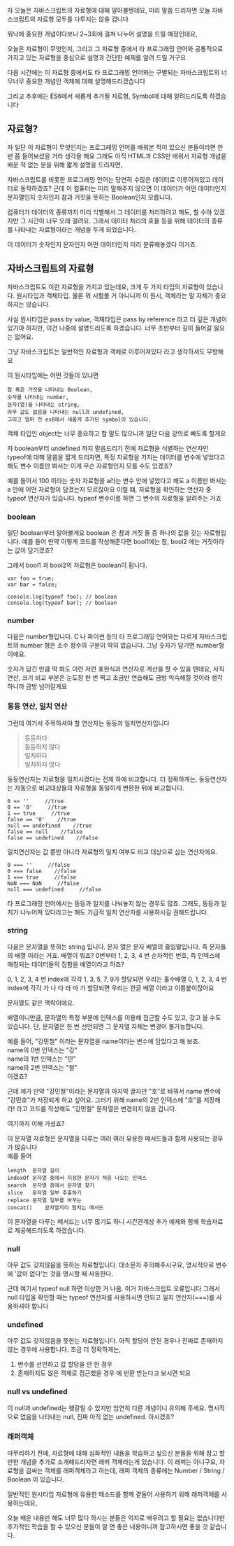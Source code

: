 자 오늘은 자바스크립트의 자료형에 대해 알아볼텐데요,
미리 말씀 드리자면 오늘 자바스크립트의 자료형 모두를 다루지는 않을 겁니다

워낙에 중요한 개념이다보니 2~3회에 걸쳐 나누어 설명을 드릴 예정인데요,

오늘은 자료형이 무엇인지, 그리고 그 자료형 중에서 타 프로그래밍 언어와 공통적으로 가지고 있는 
자료형을 중심으로 설명과 간단한 예제를 알려 드릴 거구요

다음 시간에는 이 자료형 중에서도 타 프로그래밍 언어와는 구별되는
자바스크립트의 너무너무 중요한 개념인 객체에 대해 설명해드리겠습니다

그리고 추후에는 ES6에서 새롭게 추가될 자료형, Symbol에 대해 알려드리도록 하겠습니다

## 자료형?

자 일단 이 자료형이 무엇인지는 프로그래밍 언어를 배워본 적이 있으신 분들이라면 한 번 쯤 들어보셨을 거라 생각을 해요
그래도 아직 HTML과 CSS만 배워서 자료형 개념을 배운 적 없는 분을 위해 짧게 설명을 드리자면, 

자바스크립트를 비롯한 프로그래밍 언어는 당연히 수많은 데이터로 이루어져있고 데이터로 동작하겠죠?
근데 이 컴퓨터는 미리 말해주지 않으면 이 데이터가 어떤 데이터인지 문자열인지 숫자인지 참과 거짓을 뜻하는 Boolean인지 모릅니다.

컴퓨터가 데이터의 종류까지 미리 식별해서 그 데이터를 처리하려고 해도, 할 수야 있겠지만
그 시간이 너무 오래 걸려요. 그래서 데이터 처리의 효율 등을 위해 데이터의 종류를 나타내는 자료형이라는 개념을 두게 되었습니다.

이 데이터가 숫자인지 문자인지 어떤 데이터인지 미리 분류해놓겠다 이거죠.

## 자바스크립트의 자료형

자바스크립트도 이런 자료형을 가지고 있는데요, 크게 두 가지 타입의 자료형이 있습니다. 원시타입과 객체타입.
물론 뭐 시험볼 거 아니니까 이 원시, 객체라는 말 자체가 중요하지는 않습니다.

사실 원시타입은 pass by value, 객체타입은 pass by reference 라고 더 깊은 개념이 있기야 하지만, 
이건 나중에 설명드리도록 하겠습니다. 너무 초반부터 깊이 들어갈 필요는 없어요.

그냥 자바스크립트는 일반적인 자료형과 객체로 이루어져있다 라고 생각하셔도 무방해요

이 원시타입에는 어떤 것들이 있냐면 

```
참 혹은 거짓을 나타내는 Boolean, 
숫자를 나타내는 number, 
문자(열)을 나타내는 string, 
아무 값도 없음을 나타내는 null과 undefined, 
그리고 얼마 전 es6에서 새롭게 추가된 symbol이 있습니다.
```

객체 타입인 object는 너무 중요하고 할 말도 많으니까 일단 다음 강의로 빼도록 할게요

자 boolean부터 undefined 까지 말씀드리기 전에 자료형을 식별하는 연산자인 typeof에 대해 말씀을 짧게 드리자면,
특정 자료형을 가지는 데이터를 변수에 넣었다고 해도 변수 이름만 봐서는 이게 무슨 자료형인지 모를 수도 있겠죠?

예를 들어서 100 이라는 숫자 자료형을 a라는 변수 안에 넣었다고 해도 a 이름만 봐서는 a 안에 어떤 자료형이 담겼는지 모르잖아요
이럴 떄, 자료형을 확인하는 연산자 중 typeof 연산자가 있습니다. typeof 변수이름 하면 그 변수의 자료형을 알려주는 거죠

### boolean

일단 boolean부터 알아볼게요 boolean	은 참과 거짓 둘 중 하나의 값을 갖는 자료형입니다.
예를 들어 만약 이렇게 코드를 작성해준다면 
bool1에는 참, bool2 에는 거짓이라는 값이 담기겠죠?

그래서 bool1 과 bool2의 자료형은 boolean이 됩니다.

```
var foo = true;
var bar = false;

console.log(typeof foo); // boolean
console.log(typeof bar); // boolean
```

### number 
다음은 number형입니다. C 나 파이썬 등의 타 프로그래밍 언어와는 다르게 자바스크립트의 number 형은 소수 정수의 구분이 딱히 없습니다.
그냥 숫자가 담기면 number형이에요.

숫자가 담긴 만큼 딱 봐도 이런 저런 표현식과 연산자로 계산을 할 수 있을 텐데요,
사칙 연산, 크기 비교 부분은 눈도장 한 번 찍고 
조금만 연습해도 금방 익숙해질 것이라 생각하니까 금방 넘어갈게요

### 동등 연산, 일치 연산
그런데 여기서 주목하셔야 할 연산자는 동등과 일치연산자입니다

> 등등하다  
> 동등하지 않다  
> 일치하다  
> 일치하지 않다

동등연산자는 자료형을 일치시켰다는 전제 하에 비교합니다.
더 정확하게는, 동등연산자는 자동으로 비교대상들의 자료형을 동일하게 변환한 뒤에 비교합니다.

```
0 == ''     //true
0 == '0'     //true
1 == true     //true
false == '0'    //true
null == undefined    //true
false == null    //false
false == undefined    //false
```

일치연산자는 값 뿐만 아니라 자료형의 일치 여부도 비교 대상으로 삼는 연산자에요.

```
0 === ''     //false
0 === false    //false
1 === true     //false
NaN === NaN     //false
null === undefined     //false
```

타 프로그래밍 언어에서는 동등과 일치를 나눠놓지 않는 경우도 많죠.
그래도, 동등과 일치가 나누어져 있다라고는 해도 
가급적 일치 연산자를 사용하시길 권해드립니다.

### string	

다음은 문자열을 뜻하는 string 입니다. 
문자 열은 문자 배열의 줄임말입니다. 즉 문자들의 배열 이라는 거죠.
배열이 뭐죠? 
0번부터 1, 2, 3, 4 번 순차적인 번호, 즉 인덱스에 매칭되는 데이터들의 집합을 배열이라고 하죠?

0, 1, 2, 3, 4 번 index에 각각 1, 3, 5, 7, 9가 할당되면 우리는 홀수배열
0, 1, 2, 3, 4 번 index에 각각 가 나 다 라 마 가 할당되면 우리는 한글 배열 이라고 이름붙이잖아요

문자열도 같은 맥락이에요.

배열이니만큼, 문자열의 특정 부분에 인덱스를 이용해 접근할 수도 있고, 갖고 올 수도 있습니다.
단, 문자열은 한 번 선언되면 그 문자열 자체는 변경이 불가능합니다.

예를 들어, "강민철" 이라는 문자열을 name이라는 변수에 담았다고 해 보죠.  
name의 0번 인덱스는 "강"  
name의 1번 인덱스는 "민"  
name의 2번 인덱스는 "철"  
이겠죠?

근데 제가 만약 "강민철"이라는 문자열의 마지막 글자만 "호"로 바꿔서 name 변수에 "강민호"가 저장되게 하고 싶어요. 
그러기 위해 name의 2번 인덱스에 "호"를 저장해라! 라고 코드를 작성해도 "강민철" 문자열은 변경되지 않을 겁니다.

여기까지 이해 가셨죠?

이 문자열 자료형은 문자열을 다루는 여러 여러 유용한 메서드들과 함께 사용되는 경우가 많습니다  
예를 들어 

```
length	문자열 길이  
indexOf	문자열 중에서 지정한 문자가 처음 나오는 인덱스
search	문자열 중에서 문자열 찾기
slice 	문자열 일부 추출하기
replace	문자열 일부를 바꾸는 
concat()	문자열끼리 합치는 메서드
```

이 문자열을 다루는 메서드는 너무 많기도 하니 시간관계상 추가 예제와 함께 학습자료로 제공해드리도록 하겠습니다.

### null	
아무 값도 갖지않음을 뜻하는 자료형입니다. 대소문자 주의해주시구요,
명시적으로 변수에 '값이 없다'는 것을 명시할 때 사용한다.

근데 여기서 typeof null 하면 이상한 거 나옴. 이거 자바스크립트 오류입니다
그래서 null 타입을 확인할 때는 typeof 연산자를 사용하시면 안되고 일치 연산자(===)를 사용하셔야 합니다

### undefined	
아무 값도 갖지않음을 뜻한는 자료형입니다. 아직 할당이 안된 경우나 진짜로 존재하지 않는 경우에 사용합니다.
조금 더 정확하게는, 
1. 변수를 선언하고 값 할당을 안 한 경우
2. 존재하지도 않은 객체로 접근했을 경우
에 반환 받는다고 보시면 되요

### null vs undefined

이 null과 undefined는 헷갈릴 수 있지만 엄연히 다른 개념이니 유의해 주세요.
명시적으로 없음을 나타내는 null, 진짜 아직 없는 undefined. 아시겠죠?

### 래퍼객체 

마무리하기 전에, 자료형에 대해 심화적인 내용을 학습하고 싶으신 분들을 위해 참고 할 만한 개념을 추가로 소개해드리자면
래퍼 객체라는게 있습니다. 이 래퍼는 아니구요, 자료형을 감싸는 객체를 래퍼객체라고 하는데,
래퍼 객체의 종류에는 Number / String / Boolean 이 있습니다.

일반적인 원시타입 자료형에 유용한 메소드를 함께 곁들어 사용하기 위해 래퍼객체를 사용하는데요,

오늘 배운 내용만 해도 너무 많다 하시는 분들은 억지로 배우려고 할 필요는 없습니다만
추가적인 학습을 할 수 있으신 분들이 알 면 좋은 내용이니까 참고하시면 좋을 것 같습니다.